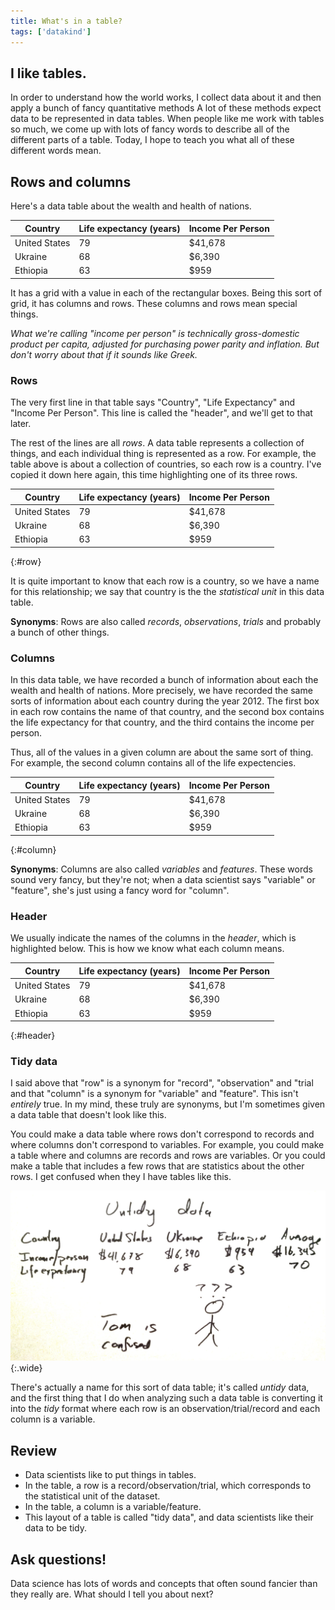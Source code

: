 ```yaml
---
title: What's in a table?
tags: ['datakind']
---
```

<style>
#row tbody tr:nth-of-type(2n),
#column tbody tr td:nth-of-type(2n),
#header thead tr
{
  color: white;
  background-color: rgb(254, 87, 161);
}
</style>

## I like tables.
In order to understand how the world works, I collect data
about it and then apply a bunch of fancy quantitative methods
A lot of these methods expect data to be represented in
data tables. When people like me work with tables so much,
we come up with lots of fancy words to describe all of the
different parts of a table. Today, I hope to teach you what
all of these different words mean.

## Rows and columns
Here's a data table about the wealth and health of nations.

Country | Life expectancy (years) | Income Per Person
------- | ----------------------- | -----------------
United States                | 79 | $41,678
Ukraine                      | 68 |  $6,390
Ethiopia                     | 63 |    $959

It has a grid with a value in each of the rectangular boxes.
Being this sort of grid, it has columns and rows. These columns
and rows mean special things.

*What we're calling "income per person" is technically gross-domestic product per
capita, adjusted for purchasing power parity and inflation. But don't worry about
that if it sounds like Greek.*

### Rows
The very first line in that table says "Country", "Life Expectancy" and "Income Per Person".
This line is called the "header", and we'll get to that later.

The rest of the lines are all *rows*.
A data table represents a collection of things, and each individual
thing is represented as a row. For example, the table above is about a
collection of countries, so each row is a country. I've copied it down
here again, this time highlighting one of its three rows.

Country | Life expectancy (years) | Income Per Person
------- | ----------------------- | -----------------
United States                | 79 | $41,678
Ukraine                      | 68 |  $6,390
Ethiopia                     | 63 |    $959
{:#row}

It is quite important to know that each row is a country, so we have a
name for this relationship; we say that country is the the *statistical unit*
in this data table.

**Synonyms**: Rows are also called *records*, *observations*, *trials*
and probably a bunch of other things.

### Columns
In this data table, we have recorded a bunch of information about
each the wealth and health of nations. More precisely, we have recorded
the same sorts of information about each country during the year 2012.
The first box in each row contains the name of that country,
and the second box contains the life expectancy for that country,
and the third contains the income per person.

Thus, all of the values in a given column are about the same sort of thing.
For example, the second column contains all of the life expectencies.

Country | Life expectancy (years) | Income Per Person
------- | ----------------------- | -----------------
United States                | 79 | $41,678
Ukraine                      | 68 |  $6,390
Ethiopia                     | 63 |    $959
{:#column}

**Synonyms**: Columns are also called *variables* and *features*. These words
sound very fancy, but they're not; when a data scientist says "variable" or
"feature", she's just using a fancy word for "column".

### Header
We usually indicate the names of the columns in the *header*, which is
highlighted below. This is how we know what each column means.

Country | Life expectancy (years) | Income Per Person
------- | ----------------------- | -----------------
United States                | 79 | $41,678
Ukraine                      | 68 |  $6,390
Ethiopia                     | 63 |    $959
{:#header}

### Tidy data
I said above that "row" is a synonym for "record", "observation" and "trial
and that "column" is a synonym for "variable" and "feature". This isn't *entirely*
true. In my mind, these truly are synonyms, but I'm sometimes given a data
table that doesn't look like this.

You could make a data table where rows don't correspond to records
and where columns don't correspond to variables. For example, you could make
a table where and columns are records and rows are variables. Or you could
make a table that includes a few rows that are statistics about the other rows.
I get confused when they I have tables like this.

![Tom gets confused when data aren't tidy](untidy.jpg){:.wide}

There's actually a name for this sort of data table; it's called *untidy*
data, and the first thing that I do when analyzing such a data table is
converting it into the *tidy* format where each row is an observation/trial/record
and each column is a variable.

## Review

* Data scientists like to put things in tables.
* In the table, a row is a record/observation/trial, which corresponds to the
    statistical unit of the dataset.
* In the table, a column is a variable/feature.
* This layout of a table is called "tidy data", and data scientists like their
    data to be tidy.

## Ask questions!

Data science has lots of words and concepts that often sound fancier
than they really are. What should I tell you about next?

